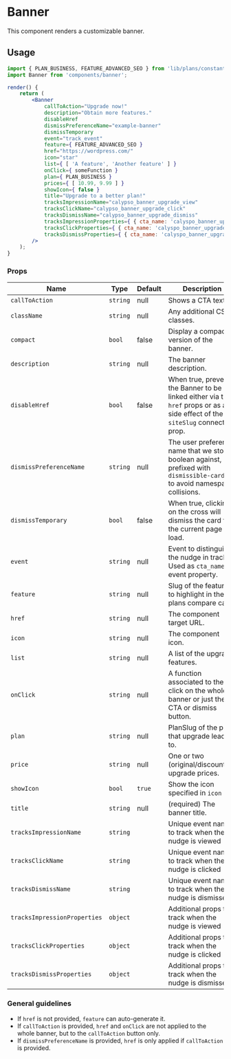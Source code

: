 
Banner
===

This component renders a customizable banner.

## Usage

```jsx
import { PLAN_BUSINESS, FEATURE_ADVANCED_SEO } from 'lib/plans/constants';
import Banner from 'components/banner';

render() {
	return (
		<Banner
			callToAction="Upgrade now!"
			description="Obtain more features."
			disableHref
			dismissPreferenceName="example-banner"
			dismissTemporary
			event="track_event"
			feature={ FEATURE_ADVANCED_SEO }
			href="https://wordpress.com/"
			icon="star"
			list={ [ 'A feature', 'Another feature' ] }
			onClick={ someFunction }
			plan={ PLAN_BUSINESS }
			prices={ [ 10.99, 9.99 ] }
			showIcon={ false }
			title="Upgrade to a better plan!"
			tracksImpressionName="calypso_banner_upgrade_view"
			tracksClickName="calypso_banner_upgrade_click"
			tracksDismissName="calypso_banner_upgrade_dismiss"
			tracksImpressionProperties={ { cta_name: 'calyspo_banner_upgrade' } }
			tracksClickProperties={ { cta_name: 'calyspo_banner_upgrade' } }
			tracksDismissProperties={ { cta_name: 'calyspo_banner_upgrade' } }
		/>
	);
}
```

### Props


| Name | Type | Default | Description |
| ---- | ---- | ------- | ----------- |
| `callToAction` | `string` | null | Shows a CTA text. |
| `className` | `string` | null | Any additional CSS classes. |
| `compact` | `bool` | false | Display a compact version of the banner. |
| `description` | `string` | null | The banner description. |
| `disableHref` | `bool` | false | When true, prevent the Banner to be linked either via the `href` props or as a side effect of the `siteSlug` connected prop. |
| `dismissPreferenceName` | `string` | null | The user preference name that we store a boolean against, prefixed with `dismissible-card-` to avoid namespace collisions. |
| `dismissTemporary` | `bool` | false | When true, clicking on the cross will dismiss the card for the current page load. |
| `event` | `string` | null | Event to distinguish the nudge in tracks. Used as <code>cta_name</code> event property. |
| `feature` | `string` | null | Slug of the feature to highlight in the plans compare card. |
| `href` | `string` | null | The component target URL. |
| `icon` | `string` | null | The component icon. |
| `list` | `string` | null | A list of the upgrade features. |
| `onClick` | `string` | null | A function associated to the click on the whole banner or just the CTA or dismiss button. |
| `plan` | `string` | null | PlanSlug of the plan that upgrade leads to. |
| `price` | `string` | null | One or two (original/discounted) upgrade prices. |
| `showIcon` | `bool` | `true` | Show the icon specified in `icon` |
| `title` | `string` | null | (required) The banner title. |
| `tracksImpressionName` | `string` | | Unique event name to track when the nudge is viewed |
| `tracksClickName` | `string` | | Unique event name to track when the nudge is clicked |
| `tracksDismissName` | `string` |  | Unique event name to track when the nudge is dismissed |
| `tracksImpressionProperties` | `object` | | Additional props to track when the nudge is viewed |
| `tracksClickProperties` | `object` | | Additional props to track when the nudge is clicked |
| `tracksDismissProperties` | `object` |  | Additional props to track when the nudge is dismissed |

### General guidelines

* If `href` is not provided, `feature` can auto-generate it.
* If `callToAction` is provided, `href` and `onClick` are not applied to the whole banner, but to the `callToAction` button only.
* If `dismissPreferenceName` is provided, `href` is only applied if `callToAction` is provided.


